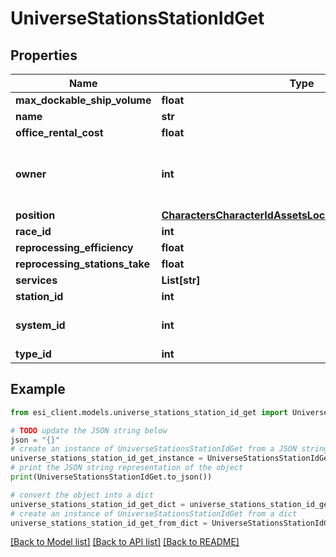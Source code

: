 # UniverseStationsStationIdGet


## Properties

Name | Type | Description | Notes
------------ | ------------- | ------------- | -------------
**max_dockable_ship_volume** | **float** |  | 
**name** | **str** |  | 
**office_rental_cost** | **float** |  | 
**owner** | **int** | ID of the corporation that controls this station | [optional] 
**position** | [**CharactersCharacterIdAssetsLocationsPostInnerPosition**](CharactersCharacterIdAssetsLocationsPostInnerPosition.md) |  | 
**race_id** | **int** |  | [optional] 
**reprocessing_efficiency** | **float** |  | 
**reprocessing_stations_take** | **float** |  | 
**services** | **List[str]** |  | 
**station_id** | **int** |  | 
**system_id** | **int** | The solar system this station is in | 
**type_id** | **int** |  | 

## Example

```python
from esi_client.models.universe_stations_station_id_get import UniverseStationsStationIdGet

# TODO update the JSON string below
json = "{}"
# create an instance of UniverseStationsStationIdGet from a JSON string
universe_stations_station_id_get_instance = UniverseStationsStationIdGet.from_json(json)
# print the JSON string representation of the object
print(UniverseStationsStationIdGet.to_json())

# convert the object into a dict
universe_stations_station_id_get_dict = universe_stations_station_id_get_instance.to_dict()
# create an instance of UniverseStationsStationIdGet from a dict
universe_stations_station_id_get_from_dict = UniverseStationsStationIdGet.from_dict(universe_stations_station_id_get_dict)
```
[[Back to Model list]](../README.md#documentation-for-models) [[Back to API list]](../README.md#documentation-for-api-endpoints) [[Back to README]](../README.md)


